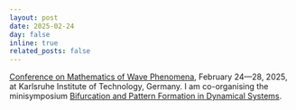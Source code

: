 ```yaml
---
layout: post
date: 2025-02-24
day: false
inline: true
related_posts: false
---
```


<a href="https://conference25.waves.kit.edu">Conference on Mathematics of Wave Phenomena</a>, February 24&mdash;28, 2025, at Karlsruhe Institute of Technology, Germany. I am co-organising the minisymposium <a href="https://conference25.waves.kit.edu/?page_id=114">Bifurcation and Pattern Formation in Dynamical Systems</a>.
